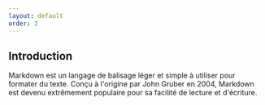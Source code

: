 ```yaml
---
layout: default
order: 3
---
```




<!-- new slide -->

## Introduction

Markdown est un langage de balisage léger et simple à utiliser pour formater du texte. Conçu à l'origine par John Gruber en 2004, Markdown est devenu extrêmement populaire pour sa facilité de lecture et d'écriture.
